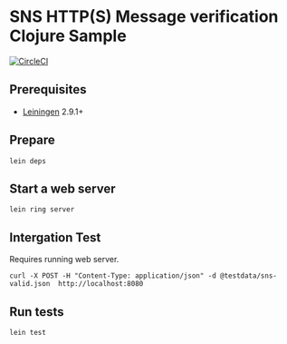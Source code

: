 # SNS HTTP(S) Message verification Clojure Sample

[![CircleCI](https://circleci.com/gh/dharnitski/sns-verify-clj.svg?style=svg)](https://circleci.com/gh/dharnitski/sns-verify-clj)

## Prerequisites

* [Leiningen](https://github.com/technomancy/leiningen) 2.9.1+

## Prepare

    lein deps

## Start a web server

    lein ring server

## Intergation Test

Requires running web server.

    curl -X POST -H "Content-Type: application/json" -d @testdata/sns-valid.json  http://localhost:8080

## Run tests

    lein test

